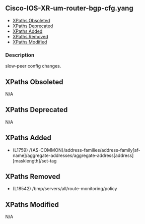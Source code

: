 ## Cisco-IOS-XR-um-router-bgp-cfg.yang

- [XPaths Obsoleted](#xpaths-obsoleted)
- [XPaths Deprecated](#xpaths-deprecated)
- [XPaths Added](#xpaths-added)
- [XPaths Removed](#xpaths-removed)
- [XPaths Modified](#xpaths-modified)

### Description

slow-peer config changes.

## XPaths Obsoleted

N/A

## XPaths Deprecated

N/A

## XPaths Added

- (L1759)	/{AS-COMMON}/address-families/address-family[af-name]/aggregate-addresses/aggregate-address[address][masklength]/set-tag

## XPaths Removed

- (L18542)	/bmp/servers/all/route-monitoring/policy

## XPaths Modified

N/A

